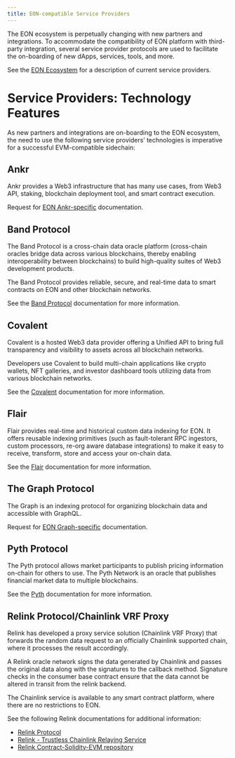 ```yaml
---
title: EON-compatible Service Providers
---
```


The EON ecosystem is perpetually changing with new partners and integrations. To accommodate the compatibility of EON platform with third-party integration, several service provider protocols are used to facilitate the on-boarding of new dApps, services, tools, and more.

See the [EON Ecosystem](https://eon.horizen.io/ecosystem) for a description of current service providers.    


# Service Providers: Technology Features

As new partners and integrations are on-boarding to the EON ecosystem, the need to use the following service providers’ technologies is imperative for a successful EVM-compatible sidechain:


## Ankr  

Ankr provides a Web3 infrastructure that has many use cases, from Web3 API, staking, blockchain deployment tool, and smart contract execution. 

Request for [EON Ankr-specific](mailto:info@horizen.io) documentation. 


## Band Protocol

The Band Protocol is a cross-chain data oracle platform (cross-chain oracles bridge data across various blockchains, thereby enabling interoperability between blockchains) to build high-quality suites of Web3 development products. 

The Band Protocol provides reliable, secure, and real-time data to smart contracts on EON and other blockchain networks.

See the [Band Protocol](https://docs.bandchain.org/develop/supported-blockchains/) documentation for more information.


## Covalent

Covalent is a hosted Web3 data provider offering a Unified API to bring full transparency and visibility to assets across all blockchain networks.

Developers use Covalent to build multi-chain applications like crypto wallets, NFT galleries, and investor dashboard tools utilizing data from various blockchain networks. 

See the [Covalent](https://www.covalenthq.com/docs/networks/horizen/) documentation for more information. 


## Flair

Flair provides real-time and historical custom data indexing for EON. It offers reusable indexing primitives (such as fault-tolerant RPC ingestors, custom processors, re-org aware database integrations) to make it easy to receive, transform, store and access your on-chain data.

See the [Flair](https://github.com/HorizenOfficial/evm-documentation/pull/78) documentation for more information. 


## The Graph Protocol

The Graph is an indexing protocol for organizing blockchain data and accessible with GraphQL.

Request for [EON Graph-specific](mailto:info@horizen.io) documentation.


## Pyth Protocol

The Pyth protocol allows market participants to publish pricing information on-chain for others to use. The Pyth Network is an oracle that publishes financial market data to multiple blockchains. 

See the [Pyth](https://docs.pyth.network/documentation/pythnet-price-feeds/evm) documentation for more information.


## Relink Protocol/Chainlink VRF Proxy

Relink has developed a proxy service solution (Chainlink VRF Proxy) that forwards the random data request to an officially Chainlink supported chain, where it processes the result accordingly.

 

A Relink oracle network signs the data generated by Chainlink and passes the original data along with the signatures to the callback method. Signature checks in the consumer base contract ensure that the data cannot be altered in transit from the relink backend.

The Chainlink service is available to any smart contract platform, where there are no restrictions to EON.  

See the following Relink documentations for additional information:


* [Relink Protocol](https://docs.relink.services/)
* [Relink - Trustless Chainlink Relaying Service](https://github.com/RelinkServices/relink-contracts-solidity-evm/blob/main/README.md#relink---trustless-chainlink-relaying-service)
* [Relink Contract-Solidity-EVM repository](https://github.com/RelinkServices/relink-contracts-solidity-evm)

